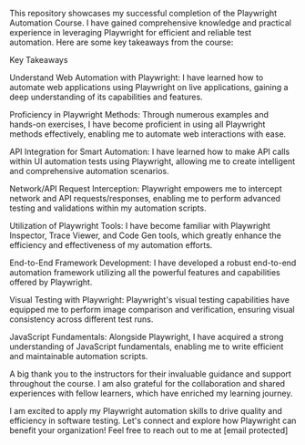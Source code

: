 This repository showcases my successful completion of the Playwright Automation Course. 
I have gained comprehensive knowledge and practical experience in leveraging Playwright for efficient and reliable test automation. Here are some key takeaways from the course:

Key Takeaways

Understand Web Automation with Playwright: I have learned how to automate web applications using Playwright on live applications, gaining a deep understanding of its capabilities and features.

Proficiency in Playwright Methods: Through numerous examples and hands-on exercises, I have become proficient in using all Playwright methods effectively, enabling me to automate web interactions with ease.

API Integration for Smart Automation: I have learned how to make API calls within UI automation tests using Playwright, allowing me to create intelligent and comprehensive automation scenarios.

Network/API Request Interception: Playwright empowers me to intercept network and API requests/responses, enabling me to perform advanced testing and validations within my automation scripts.

Utilization of Playwright Tools: I have become familiar with Playwright Inspector, Trace Viewer, and Code Gen tools, which greatly enhance the efficiency and effectiveness of my automation efforts.

End-to-End Framework Development: I have developed a robust end-to-end automation framework utilizing all the powerful features and capabilities offered by Playwright.

Visual Testing with Playwright: Playwright's visual testing capabilities have equipped me to perform image comparison and verification, ensuring visual consistency across different test runs.

JavaScript Fundamentals: Alongside Playwright, I have acquired a strong understanding of JavaScript fundamentals, enabling me to write efficient and maintainable automation scripts.

A big thank you to the instructors for their invaluable guidance and support throughout the course. I am also grateful for the collaboration and shared experiences with fellow learners, which have enriched my learning journey.

I am excited to apply my Playwright automation skills to drive quality and efficiency in software testing. Let's connect and explore how Playwright can benefit your organization! Feel free to reach out to me at [email protected]
